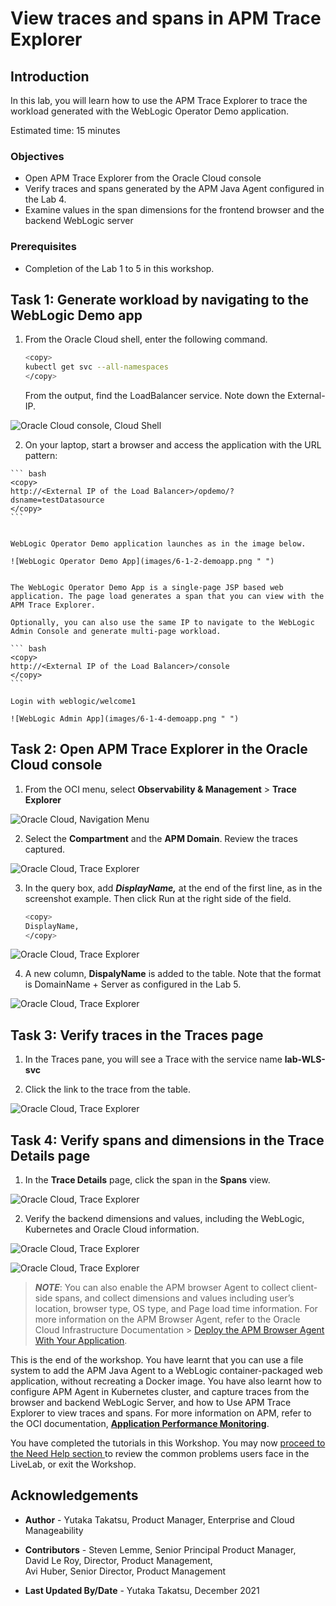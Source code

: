 # View traces and spans in APM Trace Explorer

## Introduction

In this lab, you will learn how to use the APM Trace Explorer to trace the workload generated with the WebLogic Operator Demo application.

Estimated time: 15 minutes

### Objectives
* Open APM Trace Explorer from the Oracle Cloud console
*	Verify traces and spans generated by the APM Java Agent configured in the Lab 4.
*	Examine values in the span dimensions for the frontend browser and the backend WebLogic server


### Prerequisites

* Completion of the Lab 1 to 5 in this workshop.



## Task 1: Generate workload by navigating to the WebLogic Demo app

1.	From the Oracle Cloud shell, enter the following command.

    ``` bash
    <copy>
    kubectl get svc --all-namespaces
    </copy>
    ```

    From the output, find the LoadBalancer service. Note down the External-IP.

   ![Oracle Cloud console, Cloud Shell](images/6-1-1-cloudshell.png " ")

   2.	On your laptop, start a browser and access the application with the URL pattern:

    ``` bash
    <copy>
    http://<External IP of the Load Balancer>/opdemo/?dsname=testDatasource
    </copy>
    ```


    WebLogic Operator Demo application launches as in the image below.

    ![WebLogic Operator Demo App](images/6-1-2-demoapp.png " ")


    The WebLogic Operator Demo App is a single-page JSP based web application. The page load generates a span that you can view with the APM Trace Explorer.

    Optionally, you can also use the same IP to navigate to the WebLogic Admin Console and generate multi-page workload.

    ``` bash
    <copy>
    http://<External IP of the Load Balancer>/console
    </copy>
    ```

    Login with weblogic/welcome1

    ![WebLogic Admin App](images/6-1-4-demoapp.png " ")


## Task 2: Open APM Trace Explorer in the Oracle Cloud console

1.	From the OCI menu, select **Observability & Management** > **Trace Explorer**

   ![Oracle Cloud, Navigation Menu](images/6-2-1-menu.png " ")


2.	Select the **Compartment** and the **APM Domain**. Review the traces captured.

   ![Oracle Cloud, Trace Explorer](images/6-2-2-traceexplorer.png " ")

3.	In the query box, add ***DisplayName,*** at the end of the first line, as in the screenshot example. Then click Run at the right side of the field.


    ``` bash
    <copy>
    DisplayName,
    </copy>
    ```

   ![Oracle Cloud, Trace Explorer](images/6-2-3-traceexplorer.png " ")

4.	A new column, **DispalyName** is added to the table. Note that the format is DomainName + Server as configured in the Lab 5.

   ![Oracle Cloud, Trace Explorer](images/6-2-4-traceexplorer.png " ")


## Task 3: Verify traces in the Traces page


1.	In the Traces pane, you will see a Trace with the service name **lab-WLS-svc**

2.	Click the link to the trace from the table.

   ![Oracle Cloud, Trace Explorer](images/6-3-1-traceexplorer.png " ")

## Task 4: Verify spans and dimensions in the Trace Details page

1.	In the **Trace Details** page, click the span in the **Spans** view.

   ![Oracle Cloud, Trace Explorer](images/6-4-1-traceexplorer.png " ")

2.	Verify the backend dimensions and values, including the WebLogic, Kubernetes and Oracle Cloud information.



   ![Oracle Cloud, Trace Explorer](images/6-4-2-traceexplorer.png " ")


   ![Oracle Cloud, Trace Explorer](images/6-4-3-traceexplorer.png " ")

  >***NOTE***: You can also enable the APM browser Agent to collect client-side spans, and collect dimensions and values including user’s location, browser type, OS type, and Page load time information. For more information on the APM Browser Agent, refer to the Oracle Cloud Infrastructure Documentation > [Deploy the APM Browser Agent With Your Application](https://docs.oracle.com/en-us/iaas/application-performance-monitoring/doc/deploy-browser-agent-your-application.html).

This is the end of the workshop. You have learnt that you can use a file system to add the APM Java Agent to a WebLogic container-packaged web application, without recreating a Docker image. You have also learnt how to configure APM Agent in Kubernetes cluster, and capture traces from the browser and backend WebLogic Server, and how to Use APM Trace Explorer to view traces and spans. For more information on APM, refer to the OCI documentation, **[Application Performance Monitoring](https://docs.oracle.com/en-us/iaas/application-performance-monitoring/index.html)**.


You have completed the tutorials in this Workshop. You may now [proceed to the Need Help section ](#next) to review the common problems users face in the LiveLab, or exit the Workshop.

## Acknowledgements

* **Author** - Yutaka Takatsu, Product Manager, Enterprise and Cloud Manageability
- **Contributors** - Steven Lemme, Senior Principal Product Manager,<br>
David Le Roy, Director, Product Management,<br>
Avi Huber, Senior Director, Product Management
* **Last Updated By/Date** - Yutaka Takatsu, December 2021
